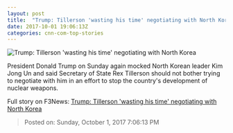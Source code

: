 ```yaml
---
layout: post
title:  "Trump: Tillerson 'wasting his time' negotiating with North Korea"
date: 2017-10-01 19:06:13Z
categories: cnn-com-top-stories
---
```


![Trump: Tillerson 'wasting his time' negotiating with North Korea](http://i2.cdn.cnn.com/cnnnext/dam/assets/170724094554-01-trump-tillerson-file-super-tease.jpg)

President Donald Trump on Sunday again mocked North Korean leader Kim Jong Un and said Secretary of State Rex Tillerson should not bother trying to negotiate with him in an effort to stop the country's development of nuclear weapons.


Full story on F3News: [Trump: Tillerson 'wasting his time' negotiating with North Korea](http://www.f3nws.com/n/CvcUP)

> Posted on: Sunday, October 1, 2017 7:06:13 PM
